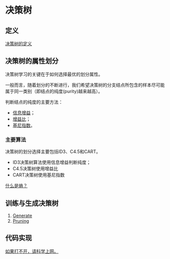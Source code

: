 # 决策树
## 定义
[决策树的定义](https://github.com/bobkentt/Learning-machine-from-scratch-/blob/master/alg_base/decision_tree.md)
## 决策树的属性划分
决策树学习的关键在于如何选择最优的划分属性。

一般而言，随着划分的不断进行，我们希望决策树的分支结点所包含的样本尽可能属于同一类别（即结点的纯度(purity)越来越高）。

判断结点的纯度的主要方法：
* [信息增益](https://github.com/bobkentt/Learning-machine-from-scratch-/blob/master/alg_base/InformationGain.md)；
* [增益比](https://github.com/bobkentt/Learning-machine-from-scratch-/blob/master/alg_base/InformationGainRadio.md)；
* [基尼指数](https://github.com/bobkentt/Learning-machine-from-scratch-/blob/master/alg_base/GiniIndex.md)。

### 主要算法
决策树的划分选择主要包括ID3、C4.5和CART。
* ID3决策树算法使用信息增益判断纯度；
* C4.5决策树使用增益比
* CART决策树使用基尼指数

[什么是熵？](https://github.com/bobkentt/Learning-machine-from-scratch-/blob/master/alg_base/Entropy.md)

## 训练与生成决策树
1. [Generate](https://github.com/bobkentt/Learning-machine-from-scratch-/blob/master/alg_base/decision_tree_generate.md)
2. [Pruning](https://github.com/bobkentt/Learning-machine-from-scratch-/blob/master/alg_base/Pruning.md)
## 代码实现
[如果打不开，请科学上网。](https://machinelearningmastery.com/implement-decision-tree-algorithm-scratch-python/)
